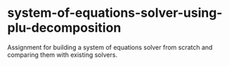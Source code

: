 # system-of-equations-solver-using-plu-decomposition
Assignment for building a system of equations solver from scratch and comparing them with existing solvers.
